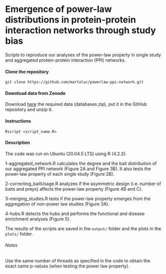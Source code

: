 # Emergence of power-law distributions in protein-protein interaction networks through study bias

Scripts to reproduce our analyses of the power-law property in single study and aggregated protein-protein interaction (PPI) networks.

#### Clone the repository

```
git clone https://github.com/martaluc/powerlaw-ppi-network.git
```

#### Download data from Zenodo
Download [here](https://doi.org/10.5281/zenodo.7695121) the required data (databases.zip), put it in the GitHub repository and unzip it.

#### Instructions
```
Rscript <script_name.R>
```

#### Description
The code was run on Ubuntu (20.04.5 LTS) using R (4.2.2).

1-aggregated_network.R calculates the degree and the bait distribution of our aggregated PPI network (Figure 2A and Figure 3B). It also tests the power-law property of each single study (Figure 2B).

2-correcting_baitUsage.R analyzes if the asymmetric design (i.e. number of baits and preys) affects the power-law property (Figure 4B and C).

3-merging_studies.R tests if the power-law property emerges from the aggregation of non-power law studies (Figure 3A).

4-hubs.R detects the hubs and performs the functional and disease enrichment analyses (Figure 5).

The results of the scripts are saved in the `output/` folder and the plots in the `plots/` folder.


###### Notes
Use the same number of threads as specified in the code to obtain the exact same p-values (when testing the power law property).
